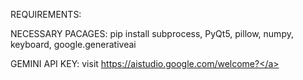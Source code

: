 REQUIREMENTS:

NECESSARY PACAGES:
pip install subprocess, PyQt5, pillow, numpy, keyboard, google.generativeai

GEMINI API KEY: visit <a>https://aistudio.google.com/welcome?</a>
